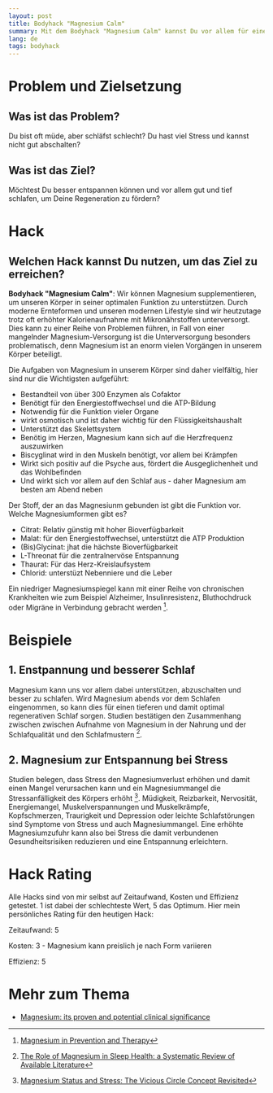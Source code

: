 ```yaml
---
layout: post
title: Bodyhack "Magnesium Calm"
summary: Mit dem Bodyhack "Magnesium Calm" kannst Du vor allem für eine bessere zentralnervöse Entspannung und tieferen Schlaf sorgen.
lang: de
tags: bodyhack
---
```


# Problem und Zielsetzung

## Was ist das Problem?
Du bist oft müde, aber schläfst schlecht? Du hast viel Stress und kannst nicht gut abschalten?

## Was ist das Ziel?
Möchtest Du besser entspannen können und vor allem gut und tief schlafen, um Deine Regeneration zu fördern?

# Hack

## Welchen Hack kannst Du nutzen, um das Ziel zu erreichen?
**Bodyhack "Magnesium Calm"**: Wir können Magnesium supplementieren, um unseren Körper in seiner optimalen Funktion zu unterstützen.
Durch moderne Ernteformen und unseren modernen Lifestyle sind wir heutzutage trotz oft erhöhter Kalorienaufnahme mit Mikronährstoffen unterversorgt. Dies kann zu einer Reihe von Problemen führen, in Fall von einer mangelnder Magnesium-Versorgung ist die Unterversorgung besonders problematisch, denn Magnesium ist an enorm vielen Vorgängen in unserem Körper beteiligt.

Die Aufgaben von Magnesium in unserem Körper sind daher vielfältig, hier sind nur die Wichtigsten aufgeführt:
- Bestandteil von über 300 Enzymen als Cofaktor
- Benötigt für den Energiestoffwechsel und die ATP-Bildung
- Notwendig für die Funktion vieler Organe
- wirkt osmotisch und ist daher wichtig für den Flüssigkeitshaushalt 
- Unterstützt das Skelettsystem
- Benötig im Herzen, Magnesium kann sich auf die Herzfrequenz auszuwirken
- Biscyglinat wird in den Muskeln benötigt, vor allem bei Krämpfen  
- Wirkt sich positiv auf die Psyche aus, fördert die Ausgeglichenheit und das Wohlbefinden
- Und wirkt sich vor allem auf den Schlaf aus - daher Magnesium am besten am Abend neben

Der Stoff, der an das Magnesiunm gebunden ist gibt die Funktion vor.
Welche Magnesiumformen gibt es?

- Citrat: Relativ günstig mit hoher Bioverfügbarkeit
- Malat: für den Energiestoffwechsel, unterstützt die ATP Produktion
- (Bis)Glycinat: jhat die hächste Bioverfügbarkeit
- L-Threonat für die zentralnervöse Entspannung
- Thaurat: Für das Herz-Kreislaufsystem
- Chlorid: unterstüzt Nebenniere und die Leber

Ein niedriger Magnesiumspiegel kann mit einer Reihe von chronischen Krankheiten wie zum Beispiel Alzheimer, Insulinresistenz, Bluthochdruck oder Migräne in Verbindung gebracht werden [^1].

# Beispiele

## 1. Enstpannung und besserer Schlaf
Magnesium kann uns vor allem dabei unterstützen, abzuschalten und besser zu schlafen.
Wird Magnesium abends vor dem Schlafen eingenommen, so kann dies für einen tieferen und damit optimal regenerativen Schlaf sorgen. 
Studien bestätigen den Zusammenhang zwischen zwischen Aufnahme von Magnesium in der Nahrung und der Schlafqualität und den Schlafmustern [^2].

## 2. Magnesium zur Entspannung bei Stress
Studien belegen, dass Stress den Magnesiumverlust erhöhen und damit einen Mangel verursachen kann und ein Magnesiummangel die Stressanfälligkeit des Körpers erhöht [^3].
Müdigkeit, Reizbarkeit, Nervosität, Energiemangel, Muskelverspannungen und Muskelkrämpfe, Kopfschmerzen, Traurigkeit und Depression oder leichte Schlafstörungen sind Symptome von Stress und auch Magnesiummangel.
Eine erhöhte Magnesiumzufuhr kann also bei Stress die damit verbundenen Gesundheitsrisiken reduzieren und eine Entspannung erleichtern.


# Hack Rating
Alle Hacks sind von mir selbst auf Zeitaufwand, Kosten und Effizienz getestet. 1 ist dabei der schlechteste Wert, 5 das Optimum. Hier mein persönliches Rating für den heutigen Hack:

Zeitaufwand: 5 

Kosten: 3 - Magnesium kann preislich je nach Form variieren

Effizienz: 5

# Mehr zum Thema

- [Magnesium: its proven and potential clinical significance](https://pubmed.ncbi.nlm.nih.gov/11811859/)
  
[^1]: [Magnesium in Prevention and Therapy](https://pubmed.ncbi.nlm.nih.gov/26404370/)

[^2]: [The Role of Magnesium in Sleep Health: a Systematic Review of Available Literature](https://pubmed.ncbi.nlm.nih.gov/35184264/)

[^3]: [Magnesium Status and Stress: The Vicious Circle Concept Revisited](https://www.ncbi.nlm.nih.gov/pmc/articles/PMC7761127/)
